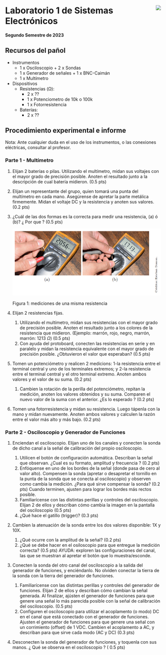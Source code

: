 # <img src="https://julianodb.github.io/SISTEMAS_ELECTRONICOS_PARA_INGENIERIA_BIOMEDICA/img/logo_fing.png?raw=true" align="right" height="45"> Laboratorio 1 de Sistemas Electrónicos
#### Segundo Semestre de 2023

## Recursos del pañol

- Instrumentos
  - 1 x Osciloscopio + 2 x Sondas
  - 1 x Generador de señales + 1 x BNC-Caimán
  - 1 x Multímetro
- Dispositivos
  - Resistencias (Ω):
    - 2 x ??
    - 1 x Potenciometro de 10k o 100k
    - 1 x Fotorresistencia
  - Baterías:
    - 2 x ??

## Procedimiento experimental e informe

Nota: Ante cualquier duda en el uso de los instrumentos, o las conexiones eléctricas, consultar al profesor.

### Parte 1 - Multímetro

1. Elijan 2 baterías o pilas. Utilizando el multímetro, midan sus voltajes con el mayor grado de precisión posible. Anoten el resultado junto a la descripción de cual batería midieron. (0.5 pts)

1. Elijan un representante del grupo, quien tomará una punta del multímetro en cada mano. Asegúrense de apretar la parte metálica firmemente. Midan el voltaje DC y la resistencia y anoten sus valores. (0.2 pts)

1. ¿Cuál de las dos formas es la correcta para medir una resistencia, (a) ó (b)? ¿ Por que ? (0.5 pts)

   ![Figura 1](../img/L1_F3.png "Figura 1")

   Figura 1: mediciones de una misma resistencia

2. Elijan 2 resistencias fijas. 
   1. Utilizando el multímetro, midan sus resistencias con el mayor grado de precisión posible. Anoten el resultado junto a los colores de la resistencia que midieron. (Ejemplo: marrón, rojo, negro, marrón, marrón: 1213 $\Omega$) (0.5 pts)
   1. Con ayuda del protoboard, conecten las resistencias en serie y en paralelo y midan la resistencia equivalente con el mayor grado de precisión posible. ¿Obtuvieron el valor que esperaban? (0.5 pts)

3. Tomen un potenciómetro y realicen 2 medicions: 1-la resistencia entre el terminal central y uno de los terminales extremos; y 2-la resistencia entre el terminal central y el otro terminal extremo. Anoten ambos valores y el valor de su suma. (0.2 pts)
   1. Cambien la rotación de la perilla del potenciómetro, repitan la medición, anoten los valores obtenidos y su suma. Comparen el nuevo valor de la suma con el anterior. ¿Es lo esperado ? (0.2 pts)

4. Tomen una fotorresistencia y midan su resistencia. Luego tápenla con la mano y midan nuevamente. Anoten ambos valores y calculen la razón entre el valor más alto y más bajo. (0.2 pts)

### Parte 2 - Osciloscopio y Generador de Funciones

1. Enciendan el osciloscopio. Elijan uno de los canales y conecten la sonda de dicho canal a la señal de calibración del propio osciloscopio. 
   1. Utilicen el botón de configuración automática. Describan la señal que observan. ¿Cual es su formato, amplitud y frecuencia ? (0.2 pts)
   1. Enfóquense en uno de los bordes de la señal (donde pasa de cero al valor alto). Compensen la sonda (apretar o desapretar el tornillo en la punta de la sonda que se conecta al osciloscopio) y observen como cambia la medición. ¿Para qué sirve compensar la sonda? (0.2 pts) Cuando terminen, ajusten para lograr los bordes más rectos posible. 
   1. Familiarícense con las distintas perillas y controles del osciloscopio. Elijan 2 de ellos y describan cómo cambia la imagen en la pantalla del osciloscopio (0.5 pts)
   1. ¿Qué hace el gatillo (trigger)? (0.3 pts)
   
1. Cambien la atenuación de la sonda entre los dos valores disponible: 1X y 10X.
   1. ¿Qué ocurre con la amplitud de la señal? (0.2 pts)
   1. ¿Qué se debe hacer en el osiloscopio para que entregue la medición correcta? (0.5 pts) AYUDA: exploren las configuraciones del canal, las que se muestran al apretar el botón que lo muestra/esconde.

1. Conecten la sonda del otro canal del osciloscopio a la salida del generador de funciones, y enciéndanlo. No olviden conectar la tierra de la sonda con la tierra del generador de funciones.
   1. Familiarícense con las distintas perillas y controles del generador de funciones. Elijan 2 de ellos y describan cómo cambian la señal generada. Al finalizar, ajústen el generador de funciones para que genere una señal lo más parecida posible con la señal de calibración del osciloscopio. (0.5 pts)
   1. Configuren el osciloscopio para utilizar el acoplamento (o modo) DC en el canal que está conectado con el generador de funciones. Ajusten el generador de funciones para que genere una señal con un corrimiento (offset) de 1 VDC. Cambien el acoplamento a AC, y describan para que sirve cada modo (AC y DC) (0.3 pts)

5. Desconecten la sonda del generador de funciones, y toquenla con sus manos. ¿ Qué se observa en el osciloscopio ? ( 0.5 pts)